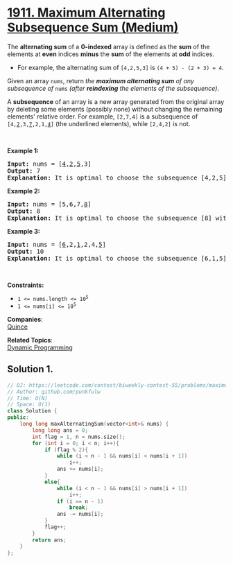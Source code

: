  # [1911. Maximum Alternating Subsequence Sum (Medium)](https://leetcode.com/problems/maximum-alternating-subsequence-sum/)

<p>The <strong>alternating sum</strong> of a <strong>0-indexed</strong> array is defined as the <strong>sum</strong> of the elements at <strong>even</strong> indices <strong>minus</strong> the <strong>sum</strong> of the elements at <strong>odd</strong> indices.</p>

<ul>
	<li>For example, the alternating sum of <code>[4,2,5,3]</code> is <code>(4 + 5) - (2 + 3) = 4</code>.</li>
</ul>

<p>Given an array <code>nums</code>, return <em>the <strong>maximum alternating sum</strong> of any subsequence of </em><code>nums</code><em> (after <strong>reindexing</strong> the elements of the subsequence)</em>.</p>

<ul>
</ul>

<p>A <strong>subsequence</strong> of an array is a new array generated from the original array by deleting some elements (possibly none) without changing the remaining elements' relative order. For example, <code>[2,7,4]</code> is a subsequence of <code>[4,<u>2</u>,3,<u>7</u>,2,1,<u>4</u>]</code> (the underlined elements), while <code>[2,4,2]</code> is not.</p>

<p>&nbsp;</p>
<p><strong>Example 1:</strong></p>

<pre><strong>Input:</strong> nums = [<u>4</u>,<u>2</u>,<u>5</u>,3]
<strong>Output:</strong> 7
<strong>Explanation:</strong> It is optimal to choose the subsequence [4,2,5] with alternating sum (4 + 5) - 2 = 7.
</pre>

<p><strong>Example 2:</strong></p>

<pre><strong>Input:</strong> nums = [5,6,7,<u>8</u>]
<strong>Output:</strong> 8
<strong>Explanation:</strong> It is optimal to choose the subsequence [8] with alternating sum 8.
</pre>

<p><strong>Example 3:</strong></p>

<pre><strong>Input:</strong> nums = [<u>6</u>,2,<u>1</u>,2,4,<u>5</u>]
<strong>Output:</strong> 10
<strong>Explanation:</strong> It is optimal to choose the subsequence [6,1,5] with alternating sum (6 + 5) - 1 = 10.
</pre>

<p>&nbsp;</p>
<p><strong>Constraints:</strong></p>

<ul>
	<li><code>1 &lt;= nums.length &lt;= 10<sup>5</sup></code></li>
	<li><code>1 &lt;= nums[i] &lt;= 10<sup>5</sup></code></li>
</ul>


**Companies**:  
[Quince](https://leetcode.com/company/quince)

**Related Topics**:  
[Dynamic Programming](https://leetcode.com/tag/dynamic-programming/)

## Solution 1. 

```cpp
// OJ: https://leetcode.com/contest/biweekly-contest-55/problems/maximum-alternating-subsequence-sum/
// Author: github.com/punkfulw
// Time: O(N)
// Space: O(1)
class Solution {
public:
    long long maxAlternatingSum(vector<int>& nums) {
        long long ans = 0;
        int flag = 1, n = nums.size();
        for (int i = 0; i < n; i++){
            if (flag % 2){
                while (i < n - 1 && nums[i] < nums[i + 1])
                    i++;
                ans += nums[i];
            }
            else{
                while (i < n - 1 && nums[i] > nums[i + 1])
                    i++;
                if (i == n - 1)
                    break;
                ans -= nums[i];
            }
            flag++;
        }
        return ans;
    }
};
```

